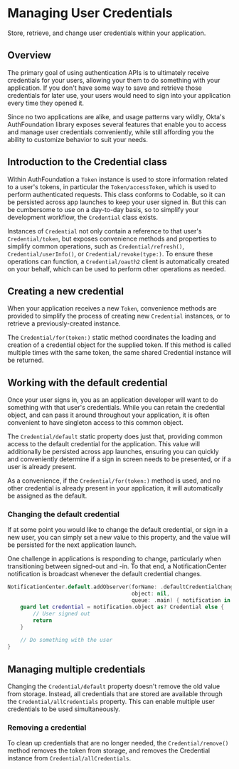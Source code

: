# Managing User Credentials

Store, retrieve, and change user credentials within your application.

## Overview

The primary goal of using authentication APIs is to ultimately receive credentials for your users, allowing your them to do something with your application. If you don't have some way to save and retrieve those credentials for later use, your users would need to sign into your application every time they opened it.

Since no two applications are alike, and usage patterns vary wildly, Okta's AuthFoundation library exposes several features that enable you to access and manage user credentials conveniently, while still affording you the ability to customize behavior to suit your needs.

## Introduction to the Credential class

Within AuthFoundation a ``Token`` instance is used to store information related to a user's tokens, in particular the ``Token/accessToken``, which is used to perform authenticated requests. This class conforms to Codable, so it can be persisted across app launches to keep your user signed in. But this can be cumbersome to use on a day-to-day basis, so to simplify your development workflow, the ``Credential`` class exists.

Instances of ``Credential`` not only contain a reference to that user's ``Credential/token``, but exposes convenience methods and properties to simplify common operations, such as ``Credential/refresh()``, ``Credential/userInfo()``, or ``Credential/revoke(type:)``. To ensure these operations can function, a ``Credential/oauth2`` client is automatically created on your behalf, which can be used to perform other operations as needed.

## Creating a new credential

When your application receives a new ``Token``, convenience methods are provided to simplify the process of creating new ``Credential`` instances, or to retrieve a previously-created instance.

The ``Credential/for(token:)`` static method coordinates the loading and creation of a credential object for the supplied token.  If this method is called multiple times with the same token, the same shared Credential instance will be returned.

## Working with the default credential

Once your user signs in, you as an application developer will want to do something with that user's credentials. While you can retain the credential object, and can pass it around throughout your application, it is often convenient to have singleton access to this common object.

The ``Credential/default`` static property does just that, providing common access to the default credential for the application. This value will additionally be persisted across app launches, ensuring you can quickly and conveniently determine if a sign in screen needs to be presented, or if a user is already present.

As a convenience, if the ``Credential/for(token:)`` method is used, and no other credential is already present in your application, it will automatically be assigned as the default.

### Changing the default credential

If at some point you would like to change the default credential, or sign in a new user, you can simply set a new value to this property, and the value will be persisted for the next application launch.

One challenge in applications is responding to change, particularly when transitioning between signed-out and -in. To that end, a NotificationCenter notification is broadcast whenever the default credential changes.

```swift
NotificationCenter.default.addObserver(forName: .defaultCredentialChanged,
                                       object: nil,
                                       queue: .main) { notification in
    guard let credential = notification.object as? Credential else {
        // User signed out
        return
    }
    
    // Do something with the user
}
```

## Managing multiple credentials

Changing the ``Credential/default`` property doesn't remove the old value from storage. Instead, all credentials that are stored are available through the ``Credential/allCredentials`` property. This can enable multiple user credentials to be used simultaneously.

### Removing a credential

To clean up credentials that are no longer needed, the ``Credential/remove()`` method removes the token from storage, and removes the Credential instance from ``Credential/allCredentials``.
